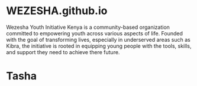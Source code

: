 # WEZESHA.github.io
Wezesha Youth Initiative Kenya is a community-based organization committed to empowering youth across various aspects of life. Founded with the goal of transforming lives, especially in underserved areas such as Kibra, the initiative is rooted in equipping young people with the tools, skills, and support they need to achieve there future.
# Tasha
